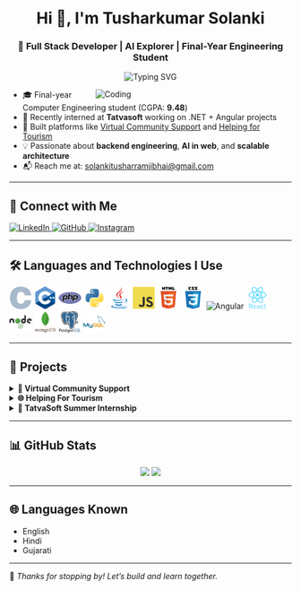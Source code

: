<h1 align="center">Hi 👋, I'm Tusharkumar Solanki</h1>
<h3 align="center">🚀 Full Stack Developer | AI Explorer | Final-Year Engineering Student</h3>

<p align="center">
  <img src="https://readme-typing-svg.herokuapp.com?font=Fira+Code&size=22&pause=1000&center=true&vCenter=true&width=440&lines=MERN+.NET+Developer+%7C+Backend+Lover;DSA+Enthusiast+%7C+Tech+Explorer;Open+to+Internship+%2F+FTE+Opportunities" alt="Typing SVG" />
</p>

<img align="right" alt="Coding" width="350" src="https://cdn.dribbble.com/users/1162077/screenshots/3848914/programmer.gif" />

- 🎓 Final-year Computer Engineering student (CGPA: **9.48**)  
- 💼 Recently interned at **Tatvasoft** working on .NET + Angular projects  
- 🚀 Built platforms like [Virtual Community Support](https://github.com/solankitushar2404/Virtual-Community-Support.git) and [Helping for Tourism](https://github.com/solankitushar2404/Helping-For-Tourism.git)  
- 💡 Passionate about **backend engineering**, **AI in web**, and **scalable architecture**
- 📬 Reach me at: [solankitusharramjibhai@gmail.com](mailto:solankitusharramjibhai@gmail.com)

---

## 🔗 Connect with Me

<p align="left">
  <a href="https://linkedin.com/in/tusharkumarsolanki" target="_blank">
    <img src="https://raw.githubusercontent.com/rahuldkjain/github-profile-readme-generator/master/src/images/icons/Social/linked-in-alt.svg" alt="LinkedIn" height="30" width="40" />
  </a>
  <a href="https://github.com/solankitushar2404" target="_blank">
    <img src="https://cdn.jsdelivr.net/npm/simple-icons@3.0.1/icons/github.svg" alt="GitHub" height="30" width="40" />
  </a>
  <a href="https://instagram.com/your_instagram_username" target="_blank">
    <img src="https://raw.githubusercontent.com/rahuldkjain/github-profile-readme-generator/master/src/images/icons/Social/instagram.svg" alt="Instagram" height="30" width="40" />
  </a>
</p>

---

## 🛠️ Languages and Technologies I Use

<p align="left">
  <img src="https://raw.githubusercontent.com/devicons/devicon/master/icons/c/c-original.svg" width="40" height="40" alt="C" />
  <img src="https://raw.githubusercontent.com/devicons/devicon/master/icons/cplusplus/cplusplus-original.svg" width="40" height="40" alt="C++" />
  <img src="https://raw.githubusercontent.com/devicons/devicon/master/icons/php/php-original.svg" width="40" height="40" alt="PHP" />
  <img src="https://raw.githubusercontent.com/devicons/devicon/master/icons/python/python-original.svg" width="40" height="40" alt="Python" />
  <img src="https://raw.githubusercontent.com/devicons/devicon/master/icons/java/java-original.svg" width="40" height="40" alt="Java" />
  <img src="https://raw.githubusercontent.com/devicons/devicon/master/icons/javascript/javascript-original.svg" width="40" height="40" alt="JavaScript" />
  <img src="https://raw.githubusercontent.com/devicons/devicon/master/icons/html5/html5-original-wordmark.svg" width="40" height="40" alt="HTML5" />
  <img src="https://raw.githubusercontent.com/devicons/devicon/master/icons/css3/css3-original-wordmark.svg" width="40" height="40" alt="CSS3" />
  <img src="https://angular.io/assets/images/logos/angular/angular.svg" width="40" height="40" alt="Angular" />
  <img src="https://raw.githubusercontent.com/devicons/devicon/master/icons/react/react-original-wordmark.svg" width="40" height="40" alt="React" />
  <img src="https://raw.githubusercontent.com/devicons/devicon/master/icons/nodejs/nodejs-original-wordmark.svg" width="40" height="40" alt="Node.js" />
  <img src="https://raw.githubusercontent.com/devicons/devicon/master/icons/mongodb/mongodb-original-wordmark.svg" width="40" height="40" alt="MongoDB" />
  <img src="https://raw.githubusercontent.com/devicons/devicon/master/icons/postgresql/postgresql-original-wordmark.svg" width="40" height="40" alt="PostgreSQL" />
  <img src="https://raw.githubusercontent.com/devicons/devicon/master/icons/mysql/mysql-original-wordmark.svg" width="40" height="40" alt="MySQL" />
</p>

---

## 📂 Projects

<details>
<summary><strong>🔗 Virtual Community Support</strong></summary>

- Built with **.NET Core**, **Angular**, **PostgreSQL**, **Entity Framework**  
- Platform that lets organizations launch and manage CSR missions  
- 🔗 [GitHub Repo](https://github.com/solankitushar2404/Virtual-Community-Support.git)

</details>

<details>
<summary><strong>🌐 Helping For Tourism</strong></summary>

- Built with **MERN Stack**, **Google Maps API**, **Cloudinary**, **Tailwind CSS**  
- A tourism assistant platform with reviews, wishlist, dashboard, admin panel  
- 🔗 [GitHub Repo](https://github.com/solankitushar2404/Helping-For-Tourism.git)

</details>

<details>
<summary><strong>🧪 TatvaSoft Summer Internship</strong></summary>

- 15-day remote internship on CSR web development  
- Designed Angular UI, implemented Web API authentication, and used AWS for deployment  
- 🔗 [GitHub Repo](https://github.com/solankitushar2404/TatvaSoft_Summer_Internship.git)

</details>

---

## 📊 GitHub Stats

<p align="center">
  <img src="https://github-readme-stats.vercel.app/api?username=solankitushar2404&show_icons=true&theme=github_dark" width="45%" />
  <img src="https://streak-stats.demolab.com?user=solankitushar2404&theme=github-dark&hide_border=false" width="45%" />
</p>

---

## 🌐 Languages Known

- English  
- Hindi  
- Gujarati  

---

🙌 *Thanks for stopping by! Let’s build and learn together.*

